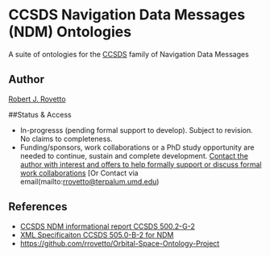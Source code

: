 # CCSDS Navigation Data Messages (NDM) Ontologies
A suite of ontologies for the [CCSDS](https://public.ccsds.org/default.aspx) family of Navigation Data Messages

## Author
[Robert J. Rovetto](https://orcid.org/0000-0003-3835-7817)

##Status & Access
- In-progresss (pending formal support to develop). Subject to revision. No claims to completeness.
- Funding/sponsors, work collaborations or a PhD study opportunity are needed to continue, sustain and complete development. [Contact the author with interest and offers to help formally support or discuss formal work collaborations](https://ontospace.wordpress.com/contact) [Or Contact via email(mailto:rrovetto@terpalum.umd.edu)


## References
- [CCSDS NDM informational report CCSDS 500.2-G-2](https://public.ccsds.org/Pubs/500x2g2.pdf)
- [XML Specificaiton CCSDS 505.0-B-2 for NDM](https://public.ccsds.org/Pubs/505x0b2.pdf)
- https://github.com/rrovetto/Orbital-Space-Ontology-Project
